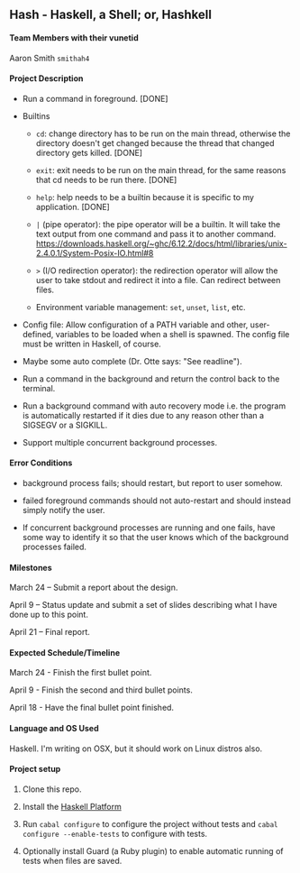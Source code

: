 ## Hash - Haskell, a Shell; or, Hashkell

#### Team Members with their vunetid

Aaron Smith `smithah4`

#### Project Description

- Run a command in foreground. [DONE]

- Builtins

  - `cd`: change directory has to be run on the main thread, otherwise the
      directory doesn't get changed because the thread that changed directory
      gets killed. [DONE]

  - `exit`: exit needs to be run on the main thread, for the same
      reasons that cd needs to be run there. [DONE]

  - `help`: help needs to be a builtin because it is specific to my
      application. [DONE]

  - `|` (pipe operator): the pipe operator will be a builtin. It will take the
      text output from one command and pass it to another command.
      https://downloads.haskell.org/~ghc/6.12.2/docs/html/libraries/unix-2.4.0.1/System-Posix-IO.html#8

  - `>` (I/O redirection operator): the redirection operator will allow the
      user to take stdout and redirect it into a file. Can redirect between
      files.

  - Environment variable management: `set`, `unset`, `list`, etc.

- Config file: Allow configuration of a PATH variable and other,
    user-defined, variables to be loaded when a shell is spawned. The 
    config file must be written in Haskell, of course.

- Maybe some auto complete (Dr. Otte says: "See readline").

- Run a command in the background and return the control back to the terminal.

- Run a background command with auto recovery mode i.e. the program is automatically restarted if it dies due to any reason other than a SIGSEGV or a SIGKILL.

- Support multiple concurrent background processes.

#### Error Conditions

- background process fails; should restart, but report to user somehow.

- failed foreground commands should not auto-restart and should instead
simply notify the user.

- If concurrent background processes are running and one fails, have some way
to identify it so that the user knows which of the background processes
failed. 

#### Milestones

March 24 – Submit a report about the design.

April 9 – Status update and submit a set of slides describing what I have done up to this point.

April 21 – Final report.

#### Expected Schedule/Timeline

March 24 - Finish the first bullet point.

April 9 - Finish the second and third bullet points.

April 18 - Have the final bullet point finished.

#### Language and OS Used

Haskell. I'm writing on OSX, but it should work on Linux distros also.

#### Project setup

1. Clone this repo.

2. Install the [Haskell Platform](https://www.haskell.org/platform/)

3. Run `cabal configure` to configure the project without tests and `cabal
   configure --enable-tests` to configure with tests.

4. Optionally install Guard (a Ruby plugin) to enable automatic running of
   tests when files are saved.

